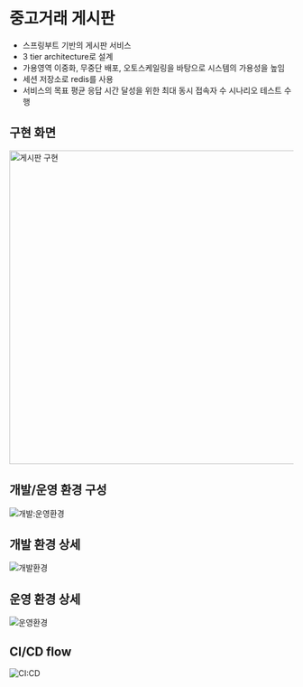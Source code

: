 # 중고거래 게시판
* 스프링부트 기반의 게시판 서비스
* 3 tier architecture로 설계
* 가용영역 이중화, 무중단 배포, 오토스케일링을 바탕으로 시스템의 가용성을 높임
* 세션 저장소로 redis를 사용
* 서비스의 목표 평균 응답 시간 달성을 위한 최대 동시 접속자 수 시나리오 테스트 수행

## 구현 화면
<img width="556" alt="게시판 구현" src="https://user-images.githubusercontent.com/33826145/160826484-f26f733b-3b2f-4cd3-a16c-b46025ef8ea2.png">

## 개발/운영 환경 구성
![개발:운영환경](https://user-images.githubusercontent.com/33826145/160827428-07ba9da5-3b33-45f0-aa1f-30eb4002a73b.jpg)

## 개발 환경 상세
![개발환경](https://user-images.githubusercontent.com/33826145/160827442-f20fa145-7f2a-43c7-bc90-44c8cbf1b317.jpg)

## 운영 환경 상세
![운영환경](https://user-images.githubusercontent.com/33826145/160827464-a2f595ea-eb70-4e77-b634-59bb791b21bc.jpg)

## CI/CD flow
![CI:CD](https://user-images.githubusercontent.com/33826145/160827476-c630f457-8275-4c7d-b4bb-fd0f2ecaed59.jpg)
